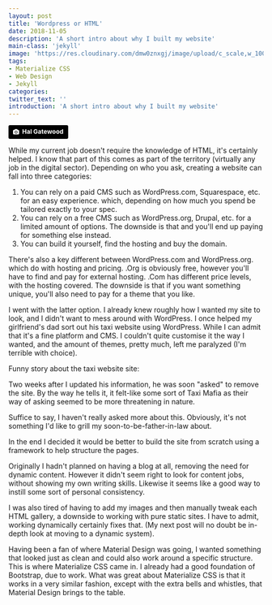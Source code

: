 ```yaml
---
layout: post
title: 'Wordpress or HTML'
date: 2018-11-05
description: 'A short intro about why I built my website'
main-class: 'jekyll'
image: 'https://res.cloudinary.com/dmw0znxgj/image/upload/c_scale,w_1000/v1541436045/html_boxes.jpg'
tags:
- Materialize CSS
- Web Design
- Jekyll
categories:
twitter_text: ''
introduction: 'A short intro about why I built my website'
---
```

<a style="background-color:black;color:white;text-decoration:none;padding:4px 6px;font-family:-apple-system, BlinkMacSystemFont, &quot;San Francisco&quot;, &quot;Helvetica Neue&quot;, Helvetica, Ubuntu, Roboto, Noto, &quot;Segoe UI&quot;, Arial, sans-serif;font-size:12px;font-weight:bold;line-height:1.2;display:inline-block;border-radius:3px" href="https://unsplash.com/@halgatewood?utm_medium=referral&amp;utm_campaign=photographer-credit&amp;utm_content=creditBadge" target="_blank" rel="noopener noreferrer" title="Download free do whatever you want high-resolution photos from Hal Gatewood"><span style="display:inline-block;padding:2px 3px"><svg xmlns="http://www.w3.org/2000/svg" style="height:12px;width:auto;position:relative;vertical-align:middle;top:-1px;fill:white" viewBox="0 0 32 32"><title>unsplash-logo</title><path d="M20.8 18.1c0 2.7-2.2 4.8-4.8 4.8s-4.8-2.1-4.8-4.8c0-2.7 2.2-4.8 4.8-4.8 2.7.1 4.8 2.2 4.8 4.8zm11.2-7.4v14.9c0 2.3-1.9 4.3-4.3 4.3h-23.4c-2.4 0-4.3-1.9-4.3-4.3v-15c0-2.3 1.9-4.3 4.3-4.3h3.7l.8-2.3c.4-1.1 1.7-2 2.9-2h8.6c1.2 0 2.5.9 2.9 2l.8 2.4h3.7c2.4 0 4.3 1.9 4.3 4.3zm-8.6 7.5c0-4.1-3.3-7.5-7.5-7.5-4.1 0-7.5 3.4-7.5 7.5s3.3 7.5 7.5 7.5c4.2-.1 7.5-3.4 7.5-7.5z"></path></svg></span><span style="display:inline-block;padding:2px 3px">Hal Gatewood</span></a>

While my current job doesn't require the knowledge of HTML,  it's certainly helped. I know that part of this comes as part of the  territory (virtually any job in the digital sector). Depending on who  you ask, creating a website can fall into three categories:
<div class="card-panel grey lighten-4">
<ol>
<li>You can rely on a paid CMS such as WordPress.com, Squarespace, etc.  for an easy experience. which, depending on how much you spend be tailored exactly to your spec.</li>
<li>You can rely on a free CMS such as WordPress.org, Drupal, etc. for a limited amount of options. The downside is that and you'll end up paying for something else instead.</li>
<li>You can build it yourself, find the hosting and buy the domain.</li>
</ol>
	
<p>There's also a key different between WordPress.com and WordPress.org. which do with hosting and pricing. .Org is obviously free, however you'll have to find and pay for external hosting. .Com has different price levels, with the hosting covered. The downside is that if you want something unique, you'll also need to pay for a theme that you like.</p>
</div>
I went with the latter option. 
I already knew roughly how I wanted my site to look, and I didn't want to mess around with WordPress.
I once  helped my girlfriend's dad sort out his taxi website using WordPress. While I can admit that it's a fine platform and CMS. I couldn't quite customise it the way I wanted, and the amount of themes, pretty much, left me  paralyzed (I'm terrible with choice).   

Funny story about the taxi website site: 
<div class="card-panel grey lighten-4">
<p>Two weeks after I updated his information, he was soon "asked" to remove the site. By the way he tells it, it felt-like some sort of Taxi Mafia as their way of asking seemed to be more threatening in nature.</p>
<p>Suffice to say, I haven't really asked more about this. Obviously, it's not something I'd like to grill my soon-to-be-father-in-law about.</p>
</div>

In the end I decided it would be better to build the site from  scratch using a framework to help structure the pages.

 Originally I hadn't planned on having a blog at all, removing the need for dynamic content.  However it didn't seem right to look for content jobs, without showing  my own writing skills. Likewise it seems like a good way to instill some sort of personal consistency. 

I was also tired of  having to add my images and then manually tweak each HTML gallery, a downside to working with pure static sites. I have to admit, working dynamically certainly fixes that. (My next post will no doubt be in-depth look at moving to a dynamic system).

Having been a fan of where Material Design was going, I wanted  something that looked just as clean and could also work around a  specific structure. This is where Materialize CSS came in. I already had a good foundation of Bootstrap, due to work. What was great about Materialize CSS is that it works in a very similar fashion, except with the extra bells and whistles, that Material Design brings to the table.
